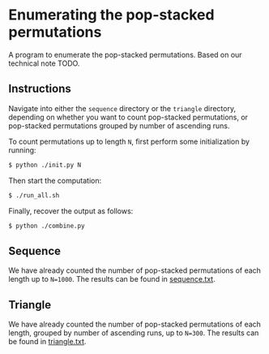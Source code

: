 # Enumerating the pop-stacked permutations

A program to enumerate the pop-stacked permutations. Based on our technical
note TODO.

## Instructions

Navigate into either the `sequence` directory or the `triangle` directory,
depending on whether you want to count pop-stacked permutations, or pop-stacked
permutations grouped by number of ascending runs.

To count permutations up to length `N`, first perform some initialization by
running:
```bash
$ python ./init.py N
```

Then start the computation:
```bash
$ ./run_all.sh
```

Finally, recover the output as follows:
```bash
$ python ./combine.py
```

## Sequence

We have already counted the number of pop-stacked permutations of each length
up to `N=1000`. The results can be found in
[sequence.txt](https://github.com/SuprDewd/pop-stacked-perms/blob/master/sequence.txt).

## Triangle

We have already counted the number of pop-stacked permutations of each length,
grouped by number of ascending runs, up to `N=300`. The results can be found in
[triangle.txt](https://github.com/SuprDewd/pop-stacked-perms/blob/master/triangle.txt).

